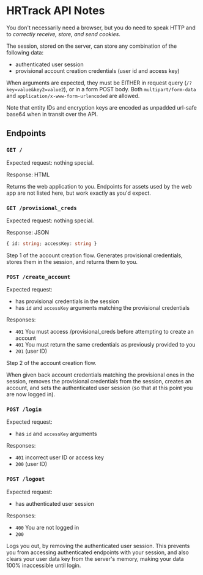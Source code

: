 # HRTrack API Notes

You don't necessarily need a browser, but you do need to speak HTTP and to *correctly receive, store, and send cookies*.

The session, stored on the server, can store any combination of the following data:
 - authenticated user session
 - provisional account creation credentials (user id and access key)

When arguments are expected, they must be EITHER in request query (`/?key=value&key2=value2`), or in a form POST body.
Both `multipart/form-data` and `application/x-www-form-urlencoded` are allowed.

Note that entity IDs and encryption keys are encoded as unpadded url-safe base64
when in transit over the API.

## Endpoints

### `GET /`

Expected request: nothing special.

Response: HTML

Returns the web application to you.
Endpoints for assets used by the web app are not listed here,
but work exactly as you'd expect.

### `GET /provisional_creds`

Expected request: nothing special.

Response: JSON
```ts
{ id: string; accessKey: string }
```

Step 1 of the account creation flow.
Generates provisional credentials, stores them in the session, and returns them to you.

### `POST /create_account`

Expected request:
 - has provisional credentials in the session
 - has `id` and `accessKey` arguments matching the provisional credentials

Responses:
 - `401` You must access /provisional_creds before attempting to create an account
 - `401` You must return the same credentials as previously provided to you
 - `201` (user ID)

Step 2 of the account creation flow.

When given back account credentials matching the provisional ones in the session,
removes the provisional credentials from the session, creates an account, and
sets the authenticated user session (so that at this point you are now logged in).

### `POST /login`

Expected request:
 - has `id` and `accessKey` arguments

Responses:
 - `401` incorrect user ID or access key
 - `200` (user ID)

### `POST /logout`

Expected request:
 - has authenticated user session

Responses:
 - `400` You are not logged in
 - `200`

Logs you out, by removing the authenticated user session.
This prevents you from accessing authenticated endpoints with your session,
and also clears your user data key from the server's memory,
making your data 100% inaccessible until login.
